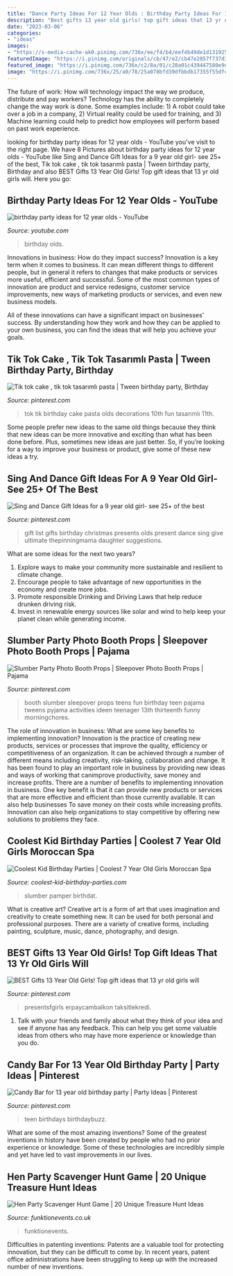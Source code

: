 ```yaml
---
title: "Dance Party Ideas For 12 Year Olds : Birthday Party Ideas For 12 Year Olds"
description: "Best gifts 13 year old girls! top gift ideas that 13 yr old girls will"
date: "2023-03-06"
categories:
- "ideas"
images:
- "https://s-media-cache-ak0.pinimg.com/736x/ee/f4/b4/eef4b49de1d1319253e069df4d44d7c5--neon-birthday-girls-birthday-parties.jpg"
featuredImage: "https://i.pinimg.com/originals/cb/47/e2/cb47e2857f737d35e4da795360173c7d.jpg"
featured_image: "https://i.pinimg.com/736x/c2/8a/01/c28a01c439447580e9d486ab6fd155d5.jpg"
image: "https://i.pinimg.com/736x/25/a0/78/25a078bfd39dfbbdb17355f55dfc2940--best-gift-ideas-best-gifts.jpg"
---
```



The future of work: How will technology impact the way we produce, distribute and pay workers?
Technology has the ability to completely change the way work is done. Some examples include: 1) A robot could take over a job in a company, 2) Virtual reality could be used for training, and 3) Machine learning could help to predict how employees will perform based on past work experience.

	

		
looking for birthday party ideas for 12 year olds - YouTube you've visit to the right page. We have 8 Pictures about birthday party ideas for 12 year olds - YouTube like Sing and Dance Gift Ideas for a 9 year old girl- see 25+ of the best, Tik tok cake , tik tok tasarımlı pasta | Tween birthday party, Birthday and also BEST Gifts 13 Year Old Girls! Top gift ideas that 13 yr old girls will. Here you go:
		
    
## Birthday Party Ideas For 12 Year Olds - YouTube

<img loading=lazy src="https://i.ytimg.com/vi/OvS6fO846hg/hqdefault.jpg" onerror="this.onerror=null;this.src='https://tse1.mm.bing.net/th?id=OIP.EuS_xl-wxy57ceZQs5QPAwHaFj&amp;pid=15.1';" alt="birthday party ideas for 12 year olds - YouTube">

_Source: youtube.com_

>birthday olds. 

	

Innovations in business: How do they impact success?
Innovation is a key term when it comes to business. It can mean different things to different people, but in general it refers to changes that make products or services more useful, efficient and successful.
Some of the most common types of innovation are product and service redesigns, customer service improvements, new ways of marketing products or services, and even new business models.

All of these innovations can have a significant impact on businesses' success. By understanding how they work and how they can be applied to your own business, you can find the ideas that will help you achieve your goals.

    
## Tik Tok Cake , Tik Tok Tasarımlı Pasta | Tween Birthday Party, Birthday

<img loading=lazy src="https://i.pinimg.com/736x/79/54/2e/79542e2bed1cb264f0b0ff0bc234a15c.jpg" onerror="this.onerror=null;this.src='https://tse1.mm.bing.net/th?id=OIP.0Qtg-XNsRiKH062YH2ycaAHaJ3&amp;pid=15.1';" alt="Tik tok cake , tik tok tasarımlı pasta | Tween birthday party, Birthday">

_Source: pinterest.com_

>tok tik birthday cake pasta olds decorations 10th fun tasarımlı 11th. 

	

Some people prefer new ideas to the same old things because they think that new ideas can be more innovative and exciting than what has been done before. Plus, sometimes new ideas are just better. So, if you’re looking for a way to improve your business or product, give some of these new ideas a try.

    
## Sing And Dance Gift Ideas For A 9 Year Old Girl- See 25+ Of The Best

<img loading=lazy src="https://i.pinimg.com/736x/25/a0/78/25a078bfd39dfbbdb17355f55dfc2940--best-gift-ideas-best-gifts.jpg" onerror="this.onerror=null;this.src='https://tse2.mm.bing.net/th?id=OIP.ZELBgOKK5nxYk7Cc0FU0XAHaP2&amp;pid=15.1';" alt="Sing and Dance Gift Ideas for a 9 year old girl- see 25+ of the best">

_Source: pinterest.com_

>gift list gifts birthday christmas presents olds present dance sing give ultimate thepinningmama daughter suggestions. 

	

What are some ideas for the next two years?
1. Explore ways to make your community more sustainable and resilient to climate change.
2. Encourage people to take advantage of new opportunities in the economy and create more jobs.
3. Promote responsible Drinking and Driving Laws that help reduce drunken driving risk.
4. Invest in renewable energy sources like solar and wind to help keep your planet clean while generating income.

    
## Slumber Party Photo Booth Props | Sleepover Photo Booth Props | Pajama

<img loading=lazy src="https://i.pinimg.com/originals/cb/47/e2/cb47e2857f737d35e4da795360173c7d.jpg" onerror="this.onerror=null;this.src='https://tse1.mm.bing.net/th?id=OIP.AuBrd6YTlo3AONVLqKkY6QHaJ4&amp;pid=15.1';" alt="Slumber Party Photo Booth Props | Sleepover Photo Booth Props | Pajama">

_Source: pinterest.com_

>booth slumber sleepover props teens fun birthday teen pajama tweens pyjama activities ideen teenager 13th thirteenth funny morningchores. 

	

The role of innovation in business: What are some key benefits to implementing innovation?
Innovation is the practice of creating new products, services or processes that improve the quality, efficiency or competitiveness of an organization. It can be achieved through a number of different means including creativity, risk-taking, collaboration and change. It has been found to play an important role in business by providing new ideas and ways of working that canimprove productivity, save money and increase profits.
There are a number of benefits to implementing innovation in business. One key benefit is that it can provide new products or services that are more effective and efficient than those currently available. It can also help businesses To save money on their costs while increasing profits. Innovation can also help organizations to stay competitive by offering new solutions to problems they face.

    
## Coolest Kid Birthday Parties | Coolest 7 Year Old Girls Moroccan Spa

<img loading=lazy src="http://www.coolest-kid-birthday-parties.com/files/2017/01/coolest-7-year-old-girls-moroccan-spa-birthday-party-21544541.jpg" onerror="this.onerror=null;this.src='https://tse2.mm.bing.net/th?id=OIP.vP13PO37xdRDH1N6KVbjvgAAAA&amp;pid=15.1';" alt="Coolest Kid Birthday Parties | Coolest 7 Year Old Girls Moroccan Spa">

_Source: coolest-kid-birthday-parties.com_

>slumber pamper birthdat. 

	

What is creative art?
Creative art is a form of art that uses imagination and creativity to create something new. It can be used for both personal and professional purposes. There are a variety of creative forms, including painting, sculpture, music, dance, photography, and design.

    
## BEST Gifts 13 Year Old Girls! Top Gift Ideas That 13 Yr Old Girls Will

<img loading=lazy src="https://i.pinimg.com/736x/c2/8a/01/c28a01c439447580e9d486ab6fd155d5.jpg" onerror="this.onerror=null;this.src='https://tse4.mm.bing.net/th?id=OIP.8c5ZBSaY11eDKD6snxxPjQHaPG&amp;pid=15.1';" alt="BEST Gifts 13 Year Old Girls! Top gift ideas that 13 yr old girls will">

_Source: pinterest.com_

>presentsfgirls erpaycambalkon taksitlekredi. 

	

1. Talk with your friends and family about what they think of your idea and see if anyone has any feedback. This can help you get some valuable ideas from others who may have more experience or knowledge than you do.

    
## Candy Bar For 13 Year Old Birthday Party | Party Ideas | Pinterest

<img loading=lazy src="https://s-media-cache-ak0.pinimg.com/736x/ee/f4/b4/eef4b49de1d1319253e069df4d44d7c5--neon-birthday-girls-birthday-parties.jpg" onerror="this.onerror=null;this.src='https://tse1.mm.bing.net/th?id=OIP.Tx6u_od_NZl5pH5RdZS8HQHaFi&amp;pid=15.1';" alt="Candy Bar for 13 year old birthday party | Party Ideas | Pinterest">

_Source: pinterest.com_

>teen birthdays birthdaybuzz. 

	

What are some of the most amazing inventions?
Some of the greatest inventions in history have been created by people who had no prior experience or knowledge. Some of these technologies are incredibly simple and yet have led to vast improvements in our lives.

    
## Hen Party Scavenger Hunt Game | 20 Unique Treasure Hunt Ideas

<img loading=lazy src="https://www.funktionevents.co.uk/images/pictures/new/5-ideas-and-inspiration/hen-party-handbook/hen-party-scavenger-hunt-game-2-(content-max-breakpoint-width).jpg?v=3219e5b5&amp;mode=h" onerror="this.onerror=null;this.src='https://tse4.mm.bing.net/th?id=OIP.YtVNzioiaLD4MS3WUHDcGgHaLH&amp;pid=15.1';" alt="Hen Party Scavenger Hunt Game | 20 Unique Treasure Hunt Ideas">

_Source: funktionevents.co.uk_

>funktionevents. 

	

Difficulties in patenting inventions:
Patents are a valuable tool for protecting innovation, but they can be difficult to come by. In recent years, patent office administrations have been struggling to keep up with the increased number of new inventions.


